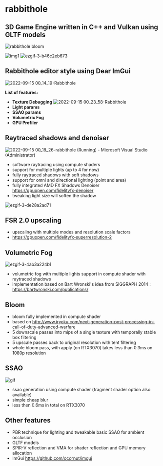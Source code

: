 # rabbithole

## 3D Game Engine written in C++ and Vulkan using GLTF models

![rabbithole bloom](https://user-images.githubusercontent.com/34007000/206199252-f6f1e969-20b1-47c6-897a-47df294e9a79.png)

![img1](https://user-images.githubusercontent.com/34007000/190272509-1d3cc2e8-7d7e-47fc-9fdf-8f6c001065b6.png)
![ezgif-3-b46c2eb673](https://user-images.githubusercontent.com/34007000/190277866-6037d555-3050-49f2-bdee-602c8e6dc0d6.gif)

## Rabbithole editor style using Dear ImGui
![2022-09-15 00_14_19-Rabbithole](https://user-images.githubusercontent.com/34007000/190272679-6116bd91-4fe2-4348-bf81-c5c7a2c0e88b.png)

<b>List of features:</b>
- <b>Texture Debugging</b>
![2022-09-15 00_23_58-Rabbithole](https://user-images.githubusercontent.com/34007000/190273592-4d539153-693b-4ef3-b2c6-327ef32e5111.png)
- <b>Light params</b>
- <b>SSAO params</b>
- <b>Volumetric Fog</b>
- <b>GPU Profiler</b>

## Raytraced shadows and denoiser
![2022-09-15 00_18_26-rabbithole (Running) - Microsoft Visual Studio (Administrator)](https://user-images.githubusercontent.com/34007000/190273033-6ff6b7f9-32fc-4a52-b211-afa07b863328.png)
- software raytracing using compute shaders
- support for multiple lights (up to 4 for now)
- fully raytraced shadows with soft shadows
- support for omni and directional lighting (point and area)
- fully integrated AMD FX Shadows Denoiser <url>https://gpuopen.com/fidelityfx-denoiser</url>
- tweaking light size will soften the shadow

![ezgif-3-de28a2ad71](https://user-images.githubusercontent.com/34007000/190278226-c2b80f3d-d302-44e5-96c2-728d95ccb027.gif)

## FSR 2.0 upscaling
- upscaling with multiple modes and resolution scale factors
- https://gpuopen.com/fidelityfx-superresolution-2

## Volumetric Fog
![ezgif-3-4ab3a224b1](https://user-images.githubusercontent.com/34007000/190276842-e1d5424d-f693-4150-8ed0-de106a74a9f1.gif)
- volumetric fog with multiple lights support in compute shader with raytraced shadows
- implementation based on Bart Wronski's idea from SIGGRAPH 2014 : <url>https://bartwronski.com/publications/</url>

## Bloom
- bloom fully implemented in compute shader
- based on http://www.iryoku.com/next-generation-post-processing-in-call-of-duty-advanced-warfare
- 5 downscale passes into mips of a single texture with temporally stable box filtering
- 5 upscale passes back to original resolution with tent filtering
- whole bloom pass, with apply (on RTX3070) takes less than 0.3ms on 1080p resolution

## SSAO
![gif](https://user-images.githubusercontent.com/34007000/206211527-3de91ae0-031e-4f10-8cbd-6a19ac7aec5c.gif)
- ssao generation using compute shader (fragment shader option also available)
- simple cheap blur
- less then 0.6ms in total on RTX3070

## Other features

- PBR technique for lighting and tweakable basic SSAO for ambient occlusion
- GLTF models
- SPIR-V reflection and VMA for shader reflection and GPU memory allocation
- ImGui <url>https://github.com/ocornut/imgui</url>
